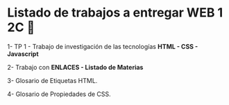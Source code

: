 # Listado de trabajos a entregar WEB 1 2C 🤯

1- TP 1 - Trabajo de investigación de las tecnologías **HTML - CSS - Javascript**

2- Trabajo con **ENLACES - Listado de Materias**

3- Glosario de Etiquetas HTML. 

4- Glosario de Propiedades de CSS.
